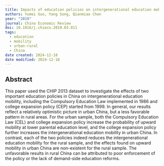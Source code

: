 ```yaml
---
title: Impacts of education policies on intergenerational education mobility in China
authors: Yumei Guo, Yang Song, Qianmiao Chen
year: "2019"
journal: China Economic Review
doi: 10.1016/j.chieco.2019.03.011
tags:
  - education
  - mobility
  - urban-rural
  - China
date created: 2024-12-18
date modified: 2024-12-18
---
```


## Abstract

This paper used the CHIP 2013 dataset to investigate the effects of two important education policies in China on intergenerational education mobility, including the Compulsory Education Law implemented in 1986 and college expansion policy (CEP) started from 1999. In general, our results reflect a relatively optimistic picture in urban China, but a less favorable pattern in rural areas. For the urban sample, both the Compulsory Education Law (CEL) and college expansion policy increase the probability of upward mobility at lower parental education level, and the college expansion policy further increases the intergenerational education mobility in urban China. In contrast, each of the two policies indeed reduces the intergenerational education mobility for the rural sample, and the effects found on upward mobility in urban China are non-existent for the rural sample. The unfavorable results in rural China can be attributed to poor enforcement of the policy or the lack of demand-side education reforms.
